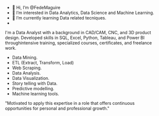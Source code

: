 - 👋 Hi, I’m @FedeMaguire
- 👀 I’m interested in Data Analytics, Data Science and Machine Learning.
- 🌱 I’m currently learning Data related tecniques.
- 
I'm a Data Analyst with a background in CAD/CAM, CNC, and 3D product design.
Developed skills in SQL, Excel, Python, Tableau, and Power BI throughintensive training, specialized courses, certificates, and freelance work.
- Data Mining.
- ETL (Extract, Transform, Load)
- Web Scraping.
- Data Analysis.
- Data Visualization.
- Story telling with Data.
- Predictive modelling.
- Machine learning tools.

"Motivated to apply this expertise in a role that offers 
continuous opportunities for personal and professional growth."
